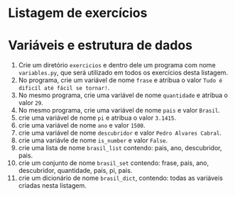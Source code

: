 # Listagem de exercícios
# Variáveis e estrutura de dados

1. Crie um diretório `exercicios` e dentro dele um programa com nome
`variables.py`, que será utilizado em todos os exercícios desta listagem.
2. No programa, crie um variável de nome `frase` e atribua o valor
`Tudo é dificíl até fácil se tornar!`.
3. No mesmo programa, crie uma variável de nome `quantidade` e
atribua o valor `29`.
4. No mesmo programa, crie uma variável de nome `pais` e valor `Brasil`.
5. crie uma variável de nome `pi` e atribua o valor `3.1415`.
6. crie uma variável de nome `ano` e valor `1500`.
7. crie uma variável de nome `descubridor` e valor `Pedro Alvares Cabral`.
8. crie uma variávle de nome `is_number` e valor `False`.
9. crie uma lista de nome `brasil_list` contendo: pais, ano, descubridor,
pais.
10. crie um conjunto de nome `brasil_set` contendo: frase, pais, ano,
descubridor, quantidade, pais, pi, pais.
11. crie um dicionário de nome `brasil_dict`, contendo: todas as variáveis
criadas nesta listagem.
